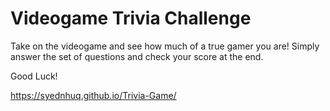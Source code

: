 # Videogame Trivia Challenge

Take on the videogame and see how much of a true gamer you are!
Simply answer the set of questions and check your score at the end.

Good Luck!

https://syednhuq.github.io/Trivia-Game/
